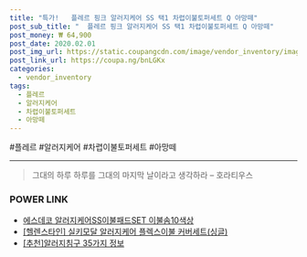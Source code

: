 ```yaml
--- 
title: "특가!   플레르 핑크 알러지케어 SS 택1 차렵이불토퍼세트 Q 아망떼" 
post_sub_title: "  플레르 핑크 알러지케어 SS 택1 차렵이불토퍼세트 Q 아망떼" 
post_money: ₩ 64,900 
post_date: 2020.02.01 
post_img_url: https://static.coupangcdn.com/image/vendor_inventory/images/2019/02/11/16/5/d0d9d387-b703-4df8-926d-eb956ececa5b.jpg 
post_link_url: https://coupa.ng/bnLGKx 
categories: 
  - vendor_inventory 
tags: 
  - 플레르 
  - 알러지케어 
  - 차렵이불토퍼세트 
  - 아망떼 
--- 
```

  #플레르 #알러지케어 #차렵이불토퍼세트 #아망떼 
<hr> 

> 그대의 하루 하루를 그대의 마지막 날이라고 생각하라 – 호라티우스 


### POWER LINK

* <a href="https://blog.naver.com/fasyy4321/221789189921" target="_blank">에스데코 알러지케어SS이불패드SET 이불솜10색상</a>
* <a href="https://blog.naver.com/fasyy4321/221786850860" target="_blank">[헬렌스타인] 실키모달 알러지케어 플렉스이불 커버세트(싱글)</a>
* <a href="https://blog.naver.com/fasyy4321/221792134783" target="_blank">[추천]알러지침구 35가지 정보</a>
